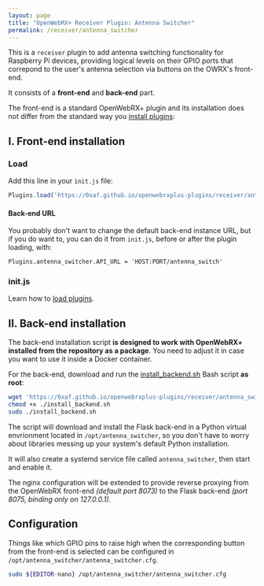 ```yaml
---
layout: page
title: "OpenWebRX+ Receiver Plugin: Antenna Switcher"
permalink: /receiver/antenna_switcher
---
```


This is a `receiver` plugin to add antenna switching functionality for Raspberry Pi devices, providing logical levels on their GPIO ports that correpond to the user's antenna selection via buttons on the OWRX's front-end.

It consists of a **front-end** and **back-end** part.

The front-end is a standard OpenWebRX+ plugin and its installation does not differ from the standard way you [install plugins](/openwebrxplus-plugins/#load-plugins):

## I. Front-end installation

### Load
Add this line in your `init.js` file:
```js
Plugins.load('https://0xaf.github.io/openwebrxplus-plugins/receiver/antenna_switcher/antenna_switcher.js');
```

#### Back-end URL

You probably don't want to change the default back-end instance URL, but if you do want to, you can do it from `init.js`, before or after the plugin loading, with:

`Plugins.antenna_switcher.API_URL = 'HOST:PORT/antenna_switch'`

### init.js
Learn how to [load plugins](/openwebrxplus-plugins/#load-plugins).

## II. Back-end installation

The back-end installation script **is designed to work with OpenWebRX+ installed from the repository as a package**. You need to adjust it in case you want to use it inside a Docker container.

For the back-end, download and run the [install_backend.sh](install_backend.sh) Bash script **as root**:
```sh
wget 'https://0xaf.github.io/openwebrxplus-plugins/receiver/antenna_switcher/install_backend.sh'
chmod +x ./install_backend.sh
sudo ./install_backend.sh
```

The script will download and install the Flask back-end in a Python virtual envrionment located in `/opt/antenna_switcher`, so you don't have to worry about libraries messing up your system's default Python installation.

It will also create a systemd service file called `antenna_switcher`, then start and enable it.

The nginx configuration will be extended to provide reverse proxying from the OpenWebRX front-end *(default port 8073)* to the Flask back-end *(port 8075, binding only on 127.0.0.1)*.

## Configuration

Things like which GPIO pins to raise high when the corresponding button from the front-end is selected can be configured in `/opt/antenna_switcher/antenna_switcher.cfg`.

```sh
sudo ${EDITOR-nano} /opt/antenna_switcher/antenna_switcher.cfg
```
